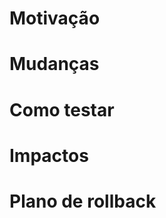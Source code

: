 # Motivação

<!---
descrição do contexto e justificativa para as mudanças
--->

# Mudanças
<!---
Atualize o CHANGELOG.md do seu package no formato [Keep a Changelog](https://keepachangelog.com/en/1.0.0/), e insira aqui as mudanças.
Dentro da descrição do PR você pode dar mais detalhes caso julgue necessário. Um exemplo:

## Adicionado
- Adiciona xpto.

## Modificado
- Valor default `XPTO` agora é `42`.
--->

# Como testar
<!---
uma descrição ou passo a passo de como reviewers do PR podem validar suas mudanças
--->

# Impactos
<!---
uma descrição do que este PR está impactando e que outros sistemas afeta
--->

# Plano de rollback
<!---
1. Voltar a versão dessa aplicação para a 123;
2. Voltar a versão da aplicação A, que é uma dependência, para 456;
3. Remover variável de ambiente XPTO;
4. Remover coluna N' da tabela N.
ou (não recomendado)
Não é possível/recomendado fazer o rollback dessa versão pois implicará na inconsistência XYZ.
--->